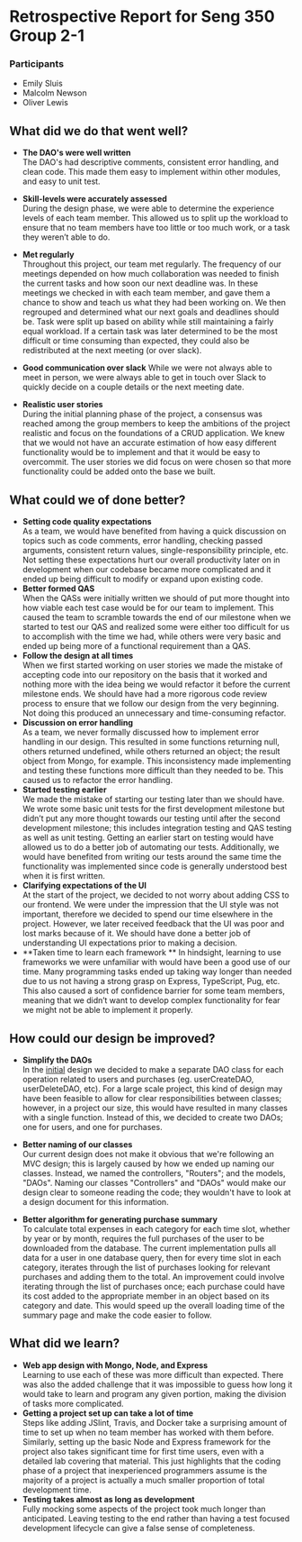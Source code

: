 # Retrospective Report for Seng 350 Group 2-1
### Participants
- Emily Sluis
- Malcolm Newson
- Oliver Lewis

## What did we do that went well?
  * **The DAO's were well written**  
The DAO's had descriptive comments, consistent error handling, and clean code. This made them easy to implement within other modules,  and easy to unit test.
  * **Skill-levels were accurately assessed**  
During the design phase, we were able to determine the experience levels of each team member. This allowed us to split up the workload to ensure that no team members have too little or too much work, or a task they weren’t able to do.
  * **Met regularly**  
Throughout this project, our team met regularly. The frequency of our meetings depended on how much collaboration was needed to finish the current tasks and how soon our next deadline was. In these meetings we checked in with each team member, and gave them a chance to show and teach us what they had been working on. We then regrouped and determined what our next goals and deadlines should be. Task were split up based on ability while still maintaining a fairly equal workload. If a certain task was later determined to be the most difficult or time consuming than expected, they could also be redistributed at the next meeting (or over slack).

 * **Good communication over slack** 
 While we were not always able to meet in person, we were always able to get in touch over Slack to quickly decide on a couple details or the next meeting date.

  * **Realistic user stories**  
  During the initial planning phase of the project, a consensus was reached among the group members to keep the ambitions of the project realistic and focus on the foundations of a CRUD application. We knew that we would not have an accurate estimation of how easy different functionality would be to implement and that it would be easy to overcommit. The user stories we did focus on were chosen so that more functionality could be added onto the base we built.

## What could we of done better?
  * **Setting code quality expectations**  
  As a team, we would have benefited from having a quick discussion on topics such as code comments, error handling, checking passed arguments, consistent return values, single-responsibility principle, etc. Not setting these expectations hurt our overall productivity later on in development when our codebase became more complicated and it ended up being difficult to modify or expand upon existing code.
  * **Better formed QAS**  
 When the QASs were initially written we should of put more thought into how viable each test case would be for our team to implement. This caused the team to scramble towards the end of our milestone when we started to test our QAS and realized some were either too difficult for us to accomplish with the time we had, while others were very basic and ended up being more of a functional requirement than a QAS.
  * **Follow the design at all times**  
  When we first started working on user stories we made the mistake of accepting code into our repository on the basis that it worked and nothing more with the idea being we would refactor it before the current milestone ends. We should have had a more rigorous code review process to ensure that we follow our design from the very beginning. Not doing this produced an unnecessary and time-consuming refactor.
  * **Discussion on error handling**  
 As a team, we never formally discussed how to implement error handling in our design. This resulted in some functions returning null, others returned undefined, while others returned an object; the result object from Mongo, for example. This inconsistency made implementing and testing these functions more difficult than they needed to be. This caused us to refactor the error handling.
  * **Started testing earlier**  
  We made the mistake of starting our testing later than we should have. We wrote some basic unit tests for the first development milestone but didn’t put any more thought towards our testing until after the second development milestone; this includes integration testing and QAS testing as well as unit testing. Getting an earlier start on testing would have allowed us to do a better job of automating our tests. Additionally, we would have benefited from writing our tests around the same time the functionality was implemented since code is generally understood best when it is first written.
  * **Clarifying expectations of the UI**  
  At the start of the project, we decided to not worry about adding CSS to our frontend. We were under the impression that the UI style was not important, therefore we decided to spend our time elsewhere in the project. However, we later received feedback that the UI was poor and lost marks because of it. We should have done a better job of understanding UI expectations prior to making a decision.
  * **Taken time to learn each framework **
  In hindsight, learning to use frameworks we were unfamiliar with would have been a good use of our time. Many programming tasks ended up taking way longer than needed due to us not having a strong grasp on Express, TypeScript, Pug, etc. This also caused a sort of confidence barrier for some team members, meaning that we didn’t want to develop complex functionality for fear we might not be able to implement it properly.

## How could our design be improved?
* **Simplify the DAOs**  
In the [initial](https://github.com/seng350/seng350f19-project-2-1/tree/master/docs/M2()) design we decided to make a separate DAO class for each operation related to users and purchases (eg. userCreateDAO, userDeleteDAO, etc). For a large scale project, this kind of design may have been feasible to allow for clear responsibilities between classes; however, in a project our size, this would have resulted in many classes with a single function. Instead of this, we decided to create two DAOs; one for users, and one for purchases.

* **Better naming of our classes**  
Our current design does not make it obvious that we're following an MVC design; this is largely caused by how we ended up naming our classes. Instead, we named the controllers, "Routers"; and the models, "DAOs". Naming our classes "Controllers" and "DAOs" would make our design clear to someone reading the code; they wouldn't have to look at a design document for this information.
* **Better algorithm for generating purchase summary**  
To calculate total expenses in each category for each time slot, whether by year or by month, requires the full purchases of the user to be downloaded from the database. The current implementation pulls all data for a user in one database query, then for every time slot in each category, iterates through the list of purchases looking for relevant purchases and adding them to the total. An improvement could involve iterating through the list of purchases once; each purchase could have its cost added to the appropriate member in an object based on its category and date. This would speed up the overall loading time of the summary page and make the code easier to follow.


## What did we learn?
* **Web app design with Mongo, Node, and Express**  
Learning to use each of these was more difficult than expected. There was also the added challenge that it was impossible to guess how long it would take to learn and program any given portion, making the division of tasks more complicated. 
* **Getting a project set up can take a lot of time**  
Steps like adding JSlint, Travis, and Docker take a surprising amount of time to set up when no team member has worked with them before. Similarly, setting up the basic Node and Express framework for the project also takes significant time for first time users, even with a detailed lab covering that material. This just highlights that the coding phase of a project that inexperienced programmers assume is the majority of a project is actually a much smaller proportion of total development time.
* **Testing takes almost as long as development**  
Fully mocking some aspects of the project took much longer than anticipated. Leaving testing to the end rather than having a test focused development lifecycle can give a false sense of completeness.
